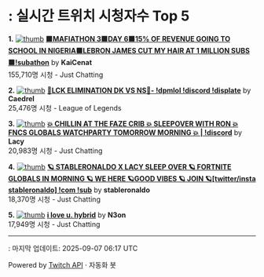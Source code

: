 # : 실시간 트위치 시청자수 Top 5

**1.** [![thumb](https://static-cdn.jtvnw.net/previews-ttv/live_user_kaicenat-320x180.jpg)](https://twitch.tv/KaiCenat)
**[🟪MAFIATHON 3🟪DAY 6🟪15% OF REVENUE GOING TO SCHOOL IN NIGERIA🟪LEBRON JAMES CUT MY HAIR AT 1 MILLION SUBS🟪!subathon](https://twitch.tv/KaiCenat)** by **KaiCenat**<br>155,710명 시청  - Just Chatting

**2.** [![thumb](https://static-cdn.jtvnw.net/previews-ttv/live_user_caedrel-320x180.jpg)](https://twitch.tv/Caedrel)
**[🔴LCK ELIMINATION DK VS NS🔴-  !dpmlol !discord !displate](https://twitch.tv/Caedrel)** by **Caedrel**<br>25,476명 시청  - League of Legends

**3.** [![thumb](https://static-cdn.jtvnw.net/previews-ttv/live_user_lacy-320x180.jpg)](https://twitch.tv/Lacy)
**[💥 CHILLIN AT THE FAZE CRIB 💥 SLEEPOVER WITH RON 💥 FNCS GLOBALS WATCHPARTY TOMORROW MORNING 💥 | !discord](https://twitch.tv/Lacy)** by **Lacy**<br>20,983명 시청  - Just Chatting

**4.** [![thumb](https://static-cdn.jtvnw.net/previews-ttv/live_user_stableronaldo-320x180.jpg)](https://twitch.tv/stableronaldo)
**[🪐 STABLERONALDO X LACY SLEEP OVER 🪐 FORTNITE GLOBALS IN MORNING 🪐 WE HERE 🪐GOOD VIBES  🪐 JOIN 🪐[twitter/insta stableronaldo] !com !sub](https://twitch.tv/stableronaldo)** by **stableronaldo**<br>18,370명 시청  - Just Chatting

**5.** [![thumb](https://static-cdn.jtvnw.net/previews-ttv/live_user_n3on-320x180.jpg)](https://twitch.tv/N3on)
**[i love u. hybrid](https://twitch.tv/N3on)** by **N3on**<br>17,949명 시청  - Just Chatting


---
: 마지막 업데이트: 2025-09-07 06:17 UTC

Powered by [Twitch API](https://dev.twitch.tv/docs/api/reference) · 자동화 봇